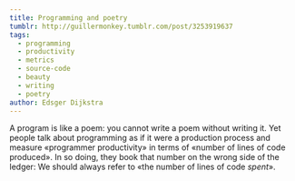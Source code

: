 ```yaml
---
title: Programming and poetry
tumblr: http://guillermonkey.tumblr.com/post/3253919637
tags:
  - programming
  - productivity
  - metrics
  - source-code
  - beauty
  - writing
  - poetry
author: Edsger Dijkstra
---
```


A program is like a poem: you cannot write a poem without writing it. Yet people talk about programming as if it were a production process and measure «programmer productivity» in terms of «number of lines of code produced». In so doing, they book that number on the wrong side of the ledger: We should always refer to «the number of lines of code *spent*».
